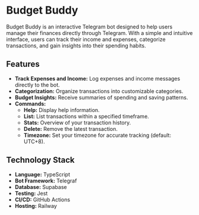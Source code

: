 # Budget Buddy

Budget Buddy is an interactive Telegram bot designed to help users manage their finances directly through Telegram. With a simple and intuitive interface, users can track their income and expenses, categorize transactions, and gain insights into their spending habits.

## Features

- **Track Expenses and Income:** Log expenses and income messages directly to the bot.
- **Categorization:** Organize transactions into customizable categories.
- **Budget Insights:** Receive summaries of spending and saving patterns.
- **Commands:**
  - **Help:** Display help information.
  - **List:** List transactions within a specified timeframe.
  - **Stats:** Overview of your transaction history.
  - **Delete:** Remove the latest transaction.
  - **Timezone:** Set your timezone for accurate tracking (default: UTC+8).

## Technology Stack

- **Language:** TypeScript
- **Bot Framework:** Telegraf
- **Database:** Supabase
- **Testing:** Jest
- **CI/CD:** GitHub Actions
- **Hosting:** Railway
